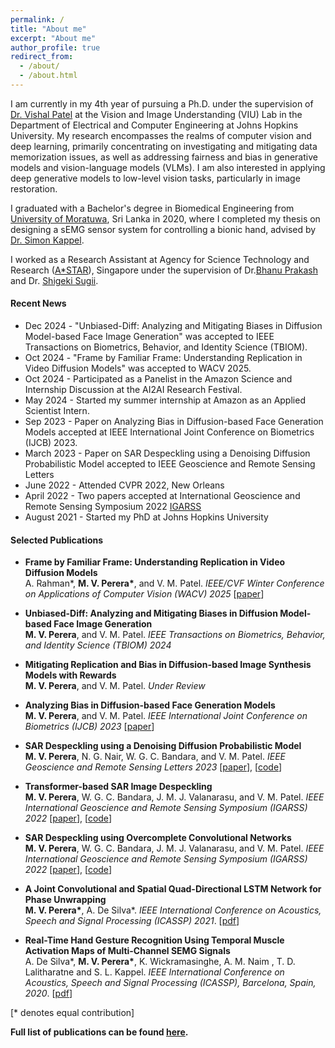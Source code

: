 ```yaml
---
permalink: /
title: "About me"
excerpt: "About me"
author_profile: true
redirect_from: 
  - /about/
  - /about.html
---
```

<!-- <p align="center">
  <img src="/images/malsha_profile.jpg" alt="Photo" style="width: 225px;height:300px"/> 
</p> -->

<!-- I graduated with a BSc in Biomedical Engineering from [University of Moratuwa](https://uom.lk/) and I am currently working as a Lecturer on Contract at the Dept. of Electronic and Telecommunication Engineering ([ENTC](http://ent.mrt.ac.lk/web3/)), University of Moratuwa. -->

I am currently in my 4th year of pursuing a Ph.D. under the supervision of [Dr. Vishal Patel](https://scholar.google.com/citations?user=AkEXTbIAAAAJ&hl=en) at the Vision and Image Understanding (VIU) Lab in the Department of Electrical and Computer Engineering at Johns Hopkins University. My research encompasses the realms of computer vision and deep learning, primarily concentrating on investigating and mitigating data memorization issues, as well as addressing fairness and bias in generative models and vision-language models (VLMs). I am also interested in applying deep generative models to low-level vision tasks, particularly in image restoration.

I graduated with a Bachelor's degree in Biomedical Engineering from [University of Moratuwa](https://uom.lk/), Sri Lanka in 2020, where I completed my thesis on designing a sEMG sensor system for controlling a bionic hand, advised by [Dr. Simon Kappel](https://scholar.google.com/citations?user=HTFY3fsAAAAJ&hl=en).

I worked as a Research Assistant at  Agency for Science Technology and Research ([A*STAR](https://www.a-star.edu.sg/)), Singapore under the supervision of Dr.[Bhanu Prakash](https://scholar.google.com/citations?user=ZQ3VF_gAAAAJ&hl=en) and Dr. [Shigeki Sugii](https://scholar.google.com.sg/citations?hl=en&user=13LIAvAAAAAJ&view_op=list_works). 

<!-- There, I worked on cell classification in fluorescent microscopy images based analytical system to automatically identify the
browning of adipocytes and  implementing a deep learning framework for brain hemorrhage segmentation in CT images. -->




#### Recent News

* Dec 2024 - "Unbiased-Diff: Analyzing and Mitigating Biases in Diffusion Model-based Face Image Generation" was accepted to IEEE Transactions on Biometrics, Behavior, and Identity Science (TBIOM).
* Oct 2024 - "Frame by Familiar Frame: Understanding Replication in Video Diffusion Models" was accepted to WACV 2025.
* Oct 2024 - Participated as a Panelist in the Amazon Science and Internship Discussion at the AI2AI Research Festival.
* May 2024 - Started my summer internship at Amazon as an Applied Scientist Intern.
* Sep 2023 - Paper on Analyzing Bias in Diffusion-based Face Generation Models accepted at IEEE International Joint Conference on Biometrics (IJCB) 2023.
* March 2023 - Paper on SAR Despeckling using a Denoising Diffusion Probabilistic Model accepted to IEEE Geoscience and Remote Sensing Letters
* June 2022 - Attended CVPR 2022, New Orleans
* April 2022 - Two papers accepted at International Geoscience and Remote Sensing Symposium 2022 [IGARSS](https://www.igarss2022.org/default.php)
* August 2021 - Started my PhD at Johns Hopkins University



####  Selected Publications
* <b>Frame by Familiar Frame: Understanding Replication in Video Diffusion Models</b><br>
A. Rahman\*, <b>M. V. Perera\*</b>, and V. M. Patel.
<i>IEEE/CVF Winter Conference on Applications of Computer Vision (WACV) 2025</i> [[paper](https://arxiv.org/pdf/2403.19593)]

* <b>Unbiased-Diff: Analyzing and Mitigating Biases in Diffusion Model-based Face Image Generation</b><br>
<b>M. V. Perera</b>, and V. M. Patel.
<i>IEEE Transactions on Biometrics, Behavior, and Identity Science (TBIOM) 2024</i>

* <b>Mitigating Replication and Bias in Diffusion-based Image Synthesis Models with Rewards</b><br>
<b>M. V. Perera</b>, and V. M. Patel.
<i>Under Review</i>

* <b>Analyzing Bias in Diffusion-based Face Generation Models</b><br>
<b>M. V. Perera</b>, and V. M. Patel.
<i>IEEE International Joint Conference on Biometrics (IJCB) 2023</i> [[paper](https://arxiv.org/pdf/2305.06402.pdf)]

* <b>SAR Despeckling using a Denoising Diffusion Probabilistic Model</b><br>
<b>M. V. Perera</b>, N. G. Nair, W. G. C. Bandara, and V. M. Patel.
<i>IEEE Geoscience and Remote Sensing Letters 2023</i> [[paper](https://arxiv.org/pdf/2206.04514.pdf)], [[code](https://github.com/malshaV/SAR_DDPM)]

* <b>Transformer-based SAR Image Despeckling</b><br>
<b>M. V. Perera</b>, W. G. C. Bandara, J. M. J. Valanarasu, and V. M. Patel.
<i>IEEE International Geoscience and Remote Sensing Symposium (IGARSS) 2022</i> [[paper](https://arxiv.org/pdf/2201.09355.pdf)], [[code](https://github.com/malshaV/sar_transformer)]

* <b>SAR Despeckling using Overcomplete Convolutional Networks</b><br>
<b>M. V. Perera</b>, W. G. C. Bandara, J. M. J. Valanarasu, and V. M. Patel.
<i>IEEE International Geoscience and Remote Sensing Symposium (IGARSS) 2022</i> [[paper](https://arxiv.org/pdf/2205.15906.pdf)], [[code](https://github.com/malshaV/sar_overcomplete)]

* <b>A Joint Convolutional and Spatial Quad-Directional LSTM Network for Phase Unwrapping</b> <br>
<b>M. V. Perera\*</b>, A. De Silva\*.
<i>IEEE International Conference on Acoustics, Speech and Signal Processing (ICASSP) 2021</i>. [[pdf]({{site.url}}/files/Phase_unwrap.pdf)]

* <b>Real-Time Hand Gesture Recognition Using Temporal Muscle Activation Maps of Multi-Channel SEMG Signals</b> <br> 
A. De Silva\*, <b>M. V. Perera\*</b>, K. Wickramasinghe, A. M. Naim , T. D. Lalitharatne and S. L. Kappel.
<i>IEEE International Conference on Acoustics, Speech and Signal Processing (ICASSP), Barcelona, Spain, 2020</i>. [[pdf]({{site.url}}/files/ICASSP_2020.pdf)]

[\* denotes equal contribution]

<b>Full list of publications can be found [here](https://malshav.github.io/publications/). </b>
